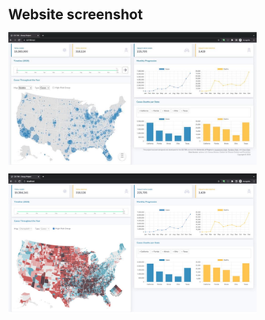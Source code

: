 # Website screenshot


![Dashboard](https://raw.githubusercontent.com/rp808/cs735-project/master/Dashboard.jpeg)


![Covid_dashboard](https://raw.githubusercontent.com/rp808/cs735-project/master/Covid_dashboard.jpeg)
